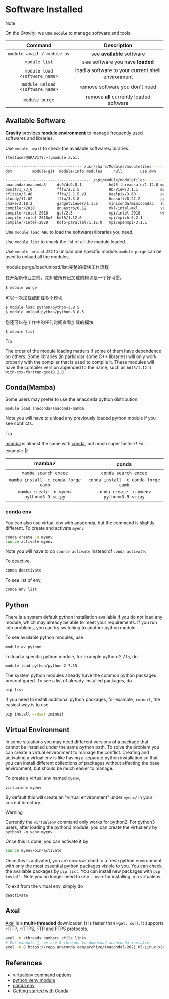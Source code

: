 
# Software Installed
> [!NOTE]
> On the *Gravity*, we use **`module`** to manage software and tools.
> 

| **Command**                         | **Description**                                       |
| :-------------------------------: | :-------------------------------------------------: |
| `module avail / module av`      | see **available** software                        |
| `module list`                   | see software you have **loaded**                  |
| `module load <software_name>`   | load a software to your current shell environment |
| `module unload <software_name>` | remove software you don't need                    |
| `module purge`                  | remove **all** currently loaded software          |

## Available Software

**Gravity** provides **module environment** to manage frequently used softwares and libraries.  

Use `module avail` to check the available softwares/libraries.

```bash
[testuser@GRAVITY:~]:module avail

---------------------------------- /usr/share/Modules/modulefiles -----------------------------------
dot         module-git  module-info modules     null        use.own

-------------------------------------- /opt/module/modulefiles --------------------------------------
anaconda/anaconda3     ds9/ds9.8.1            hdf5-threadsafe/1.12.0 mpi/openmpi-4.0.4
boost/1_73_0           fftw/2.1.5             HDFView/3.1.1          mpi/openmpi-4.0.5
cfitsio/3.48           fftw/2.1.5.v1          Healpix/3.60           python/python-2.7.18
cloudy/17.02           fftw/3.3.8             heasoft/6.27.2         python/python-3.8.5
cmake/3.18.2           gadgetviewer/1.1.0     miniconda/miniconda3   swig/4.0.1
compiler/2020          gnuastro/0.12          mkl/intel-mkl          valgrind/3.15.0
compiler/intel-2018    gsl/2.5                mpi/intel-2018         wcslib/7.3
compiler/intel-2018u3  hdf5/1.12.0            mpi/mpich-3.2.1
compiler/intel-2020    hdf5-parallel/1.12.0   mpi/openmpi-3.1.1
```

Use `module load ABC` to load the softwares/libraries you need.

Use `module list` to check the list of all the module loaded.

Use `module unload ABC` to unload one specific module.  `module purge` can be used to unload all the modules.

module purge/load/unload/list:完整的模块工作流程

在开始新作业之前，先卸载所有已加载的模块是一个好习惯。

```bash
$ mdoule purge
```

可以一次加载或卸载多个模块

```bash
$ module load python/python-3.8.5
$ module unload python/python-3.8.5
```

您还可以在工作中的任何时间查看加载的模块

```bash
$ mdoule list
```

> [!TIP]
> The order of the module loading matters if some of them have dependence on others.
> Some libraries (in particular some C++ libraries) will only work properly with the compiler that is used to compile it. These modules will have the compiler version appended to the name, such as `hdf5/1.12.1-with-cxx-fortran-gcc10.2.0`
> 

## Conda(Mamba)

Some users may prefer to use the anaconda python distribution.

```bash
module load anaconda/anaconda-mamba
```

Note you will have to unload any previously loaded python module if you see conflicts.

> [!TIP]
> [mamba](https://mamba.readthedocs.io/en/latest/) is almost the same with [conda](https://docs.conda.io/projects/conda/en/latest/commands.html), but much super faster⚡! For example 🌰:
> 

| mamba⚡                                   | conda                                    |
| :----------------------------------------: | :----------------------------------------: |
| `mamba search emcee`                     | `conda search emcee`                     |
| `mamba install -c conda-forge camb`      | `conda install -c conda-forge camb`      |
| `mamba create -n myenv python=3.9 scipy` | `conda create -n myenv python=3.9 scipy` |


### conda env
You can also use virtual env with anaconda, but the command is slightly different. To create and activate `myenv`

```bash
conda create -n myenv
source activate myenv
```

Note you will have to do `source activate` instead of `conda activate`.

To deactive,

```bash
conda deactivate
```

To see list of env,

```bash
conda env list
```


## Python

There is a system default python installation available if you do not load any module, which may already be able to meet your requirements. If you run into problems, you can try switching to another python module.

To see available python modules, use 

```bash
module av python
```

To load a specific python module, for example python-2.7.15, do

```bash
module load python/python-2.7.15
```

The system python modules already have the common python packages preconfigured. To see a list of already installed packages, do

```bash
pip list
```

If you need to install additional python packages, for example, `iminuit`, the easiest way is to use

```bash
pip install --user iminuit
```

## Virtual Environment

In some situations you may need different versions of a package that cannot be installed under the same python path. To solve the problem you can create a virtual environment to manage the conflict. Creating and activating a virtual env is like having a separate python installation so that you can install different collections of packages without affecting the base environment, but should be much easier to manage.

To create a virtual env named `myenv`,

```bash
virtualenv myenv
```
By default this will create an "virtual environment" under `myenv/` in your current directory. 

> [!WARNING]
> Currently the `virtualenv` command only works for python2. For python3 users, after loading the python3 module, you can create the virtualenv by 
> `python3 -m venv myenv`
> 

Once this is done, you can activate it by

```bash
source myenv/bin/activate
```

Once this is activated, you are now switched to a fresh python environment with only the most essential python packages visible to you. You can check the available packages by `pip list`. You can install new packages with `pip install`. Note you no longer need to use `--user` for installing in a virtualenv.

To exit from the virtual env, simply do

```bash
deactivate
```

## Axel
[Axel](https://github.com/axel-download-accelerator/axel) is a **multi-threaded** downloader. It is faster than `wget, curl`. It supports HTTP, HTTPS, FTP and FTPS protocols.

```bash
axel -n <threads number> <file link>
# For example 🌰, we use 8 threads to download ananconda installer
axel -n 8 https://repo.anaconda.com/archive/Anaconda3-2021.05-Linux-x86_64.sh
```

## References

* [virtualenv command options](https://virtualenv.pypa.io/en/latest/cli_interface.html)
* [python venv module](https://docs.python.org/3/library/venv.html)
* [conda env](https://docs.conda.io/projects/conda/en/latest/user-guide/tasks/manage-environments.html)
* [Getting started with Conda](https://docs.conda.io/projects/conda/en/latest/user-guide/getting-started.html)
